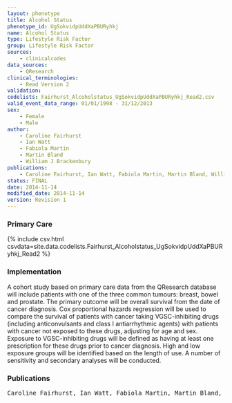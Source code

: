 ```yaml
---
layout: phenotype
title: Alcohol Status
phenotype_id: UgSokvidpUddXaPBURyhkj
name: Alcohol Status
type: Lifestyle Risk Factor
group: Lifestyle Risk Factor
sources: 
    - clinicalcodes
data_sources:
    - QResearch
clinical_terminologies:
    - Read Version 2
validation:
codelists: Fairhurst_Alcoholstatus_UgSokvidpUddXaPBURyhkj_Read2.csv
valid_event_data_range: 01/01/1998 - 31/12/2013
sex:
    - Female
    - Male
author:
    - Caroline Fairhurst
    - Ian Watt
    - Fabiola Martin
    - Martin Bland
    - William J Brackenbury   
publications:
    - Caroline Fairhurst, Ian Watt, Fabiola Martin, Martin Bland, William J Brackenburry, Exposure to sodium channel-inhibiting drugs and cancer survival protocol for a cohort study using the QResearch primary care database. BMJ Open, 4:e006604 2014.
status: FINAL
date: 2014-11-14
modified_date: 2014-11-14
version: Revision 1
---
```


### Primary Care

{% include csv.html csvdata=site.data.codelists.Fairhurst_Alcoholstatus_UgSokvidpUddXaPBURyhkj_Read2 %}

### Implementation

A cohort study based on primary care data from the QResearch database will include patients with one of the three common tumours: breast, bowel and prostate. The primary outcome will be overall survival from the date of cancer diagnosis. Cox proportional hazards regression will be used to compare the survival of patients with cancer taking VGSC-inhibiting drugs (including anticonvulsants and class I antiarrhythmic agents) with patients with cancer not exposed to these drugs, adjusting for age and sex. Exposure to VGSC-inhibiting drugs will be defined as having at least one prescription for these drugs prior to cancer diagnosis. High and low exposure groups will be identified based on the length of use. A number of sensitivity and secondary analyses will be conducted.

### Publications

<pre>
Caroline Fairhurst, Ian Watt, Fabiola Martin, Martin Bland, William J Brackenburry, Exposure to sodium channel-inhibiting drugs and cancer survival protocol for a cohort study using the QResearch primary care database. BMJ Open, 4:e006604 2014.
</pre>
